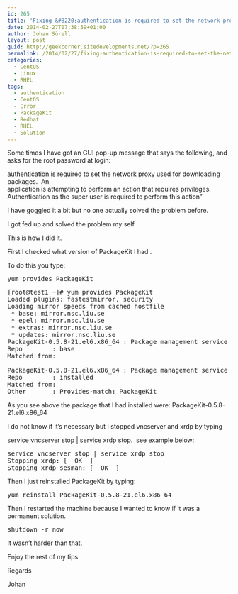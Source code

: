 ```yaml
---
id: 265
title: 'Fixing &#8220;authentication is required to set the network proxy &#8230;&#8221; on Redhat/CentOS'
date: 2014-02-27T07:38:59+01:00
author: Johan Sörell
layout: post
guid: http://geekcorner.sitedevelopments.net/?p=265
permalink: /2014/02/27/fixing-authentication-is-required-to-set-the-network-proxy-on-redhatcentos/
categories:
  - CentOS
  - Linux
  - RHEL
tags:
  - authentication
  - CentOS
  - Error
  - PackageKit
  - Redhat
  - RHEL
  - Solution
---
```

Some times I have got an GUI pop-up message that says the following, and asks for the root password at login:

authentication is required to set the network proxy used for downloading packages.  An  
application is attempting to perform an action that requires privileges.  
Authentication as the super user is required to perform this action&#8221;

I have goggled it a bit but no one actually solved the problem before.

I got fed up and solved the problem my self.

This is how I did it.

First I checked what version of PackageKit I had .

To do this you type:

<pre class="toolbar:2 nums:false nums-toggle:false lang:vim decode:true">yum provides PackageKit</pre>

<pre class="theme:cisco-router font:consolas toolbar:2 nums:false nums-toggle:false show-plain-default:true lang:default decode:true">[root@test1 ~]# yum provides PackageKit
Loaded plugins: fastestmirror, security
Loading mirror speeds from cached hostfile
 * base: mirror.nsc.liu.se
 * epel: mirror.nsc.liu.se
 * extras: mirror.nsc.liu.se
 * updates: mirror.nsc.liu.se
PackageKit-0.5.8-21.el6.x86_64 : Package management service
Repo        : base
Matched from:

PackageKit-0.5.8-21.el6.x86_64 : Package management service
Repo        : installed
Matched from:
Other       : Provides-match: PackageKit</pre>

As you see above the package that I had installed were: PackageKit-0.5.8-21.el6.x86_64

I do not know if it&#8217;s necessary but I stopped vncserver and xrdp by typing

service vncserver stop | service xrdp stop.  see example below:

<pre class="toolbar:2 nums:false lang:default decode:true">service vncserver stop | service xrdp stop
Stopping xrdp: [  OK  ]
Stopping xrdp-sesman: [  OK  ]</pre>

Then I just reinstalled PackageKit by typing:

<pre class="theme:cisco-router font:consolas toolbar:2 nums:false nums-toggle:false show-plain-default:true lang:default decode:true">yum reinstall PackageKit-0.5.8-21.el6.x86_64</pre>

Then I restarted the machine because I wanted to know if it was a permanent solution.

<pre class="toolbar:2 nums:false lang:default decode:true">shutdown -r now</pre>

It wasn&#8217;t harder than that.

Enjoy the rest of my tips

Regards

Johan